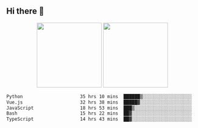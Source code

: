 ## Hi there 👋
<div align="center">
<span>  </span>
<img height="170px" src="https://github-readme-stats.vercel.app/api?username=bigQY&show_icons=true&count_private==true&v=3" /><span>        </span><img height="170px" src="https://github-readme-stats.vercel.app/api/top-langs/?username=bigQY&layout=compact&langs_count=8&v=3" />
<span>  </span>
</div>
<div align="center">

<!--START_SECTION:waka-->

```txt
Python                     35 hrs 10 mins  ██████▒░░░░░░░░░░░░░░░░░░   24.79 %
Vue.js                     32 hrs 38 mins  █████▓░░░░░░░░░░░░░░░░░░░   23.02 %
JavaScript                 18 hrs 53 mins  ███▒░░░░░░░░░░░░░░░░░░░░░   13.32 %
Bash                       15 hrs 22 mins  ██▓░░░░░░░░░░░░░░░░░░░░░░   10.84 %
TypeScript                 14 hrs 43 mins  ██▓░░░░░░░░░░░░░░░░░░░░░░   10.38 %
```

<!--END_SECTION:waka-->
</div>
